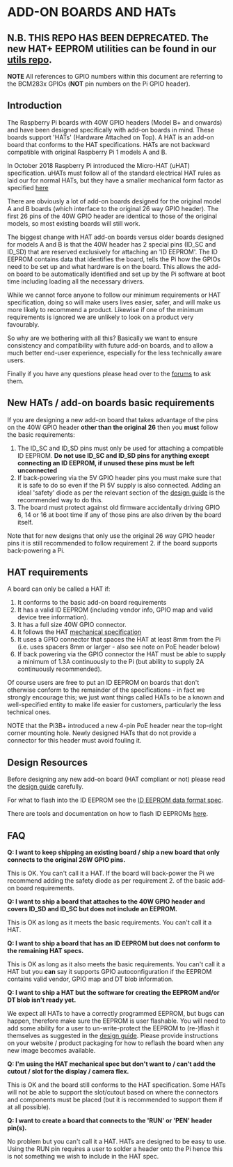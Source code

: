# ADD-ON BOARDS AND HATs

## N.B. THIS REPO HAS BEEN DEPRECATED. The new HAT+ EEPROM utilities can be found in our [utils repo](https://github.com/raspberrypi/utils/tree/master/eeptools). ##

**NOTE** All references to GPIO numbers within this document are referring to the BCM283x GPIOs (**NOT** pin numbers on the Pi GPIO header).

## Introduction

The Raspberry Pi boards with 40W GPIO headers (Model B+ and onwards) and have been designed specifically with add-on boards in mind. These boards support 'HATs' (Hardware Attached on Top). A HAT is an add-on board that conforms to the HAT specifications. HATs are not backward compatible with original Raspberry Pi 1 models A and B.

In October 2018 Raspberry Pi introduced the Micro-HAT (uHAT) specification. uHATs must follow all of the standard electrical HAT rules as laid our for normal HATs, but they have a smaller mechanical form factor as specified [here](uhat-board-mechanical.pdf)

There are obviously a lot of add-on boards designed for the original model A and B boards (which interface to the original 26 way GPIO header). The first 26 pins of the 40W GPIO header are identical to those of the original models, so most existing boards will still work.

The biggest change with HAT add-on boards versus older boards designed for models A and B is that the 40W header has 2 special pins (ID_SC and ID_SD) that are reserved exclusively for attaching an 'ID EEPROM'. The ID EEPROM contains data that identifies the board, tells the Pi how the GPIOs need to be set up and what hardware is on the board. This allows the add-on board to be automatically identified and set up by the Pi software at boot time including loading all the necessary drivers.

While we cannot force anyone to follow our minimum requirements or HAT specification, doing so will make users lives easier, safer, and will make us more likely to recommend a product. Likewise if one of the minimum requirements is ignored we are unlikely to look on a product very favourably.

So why are we bothering with all this? Basically we want to ensure consistency and compatibility with future add-on boards, and to allow a much better end-user experience, especially for the less technically aware users.

Finally if you have any questions please head over to the [forums](https://forums.raspberrypi.com/viewforum.php?f=45) to ask them.

## New HATs / add-on boards basic requirements

If you are designing a new add-on board that takes advantage of the pins on the 40W GPIO header **other than the original 26** then you **must** follow the basic requirements:

1. The ID_SC and ID_SD pins must only be used for attaching a compatible ID EEPROM. **Do not use ID_SC and ID_SD pins for anything except connecting an ID EEPROM, if unused these pins must be left unconnected**
2. If back-powering via the 5V GPIO header pins you must make sure that it is safe to do so even if the Pi 5V supply is also connected. Adding an ideal 'safety' diode as per the relevant section of the [design guide](designguide.md) is the recommended way to do this.
3. The board must protect against old firmware accidentally driving GPIO 6, 14 or 16 at boot time if any of those pins are also driven by the board itself.

Note that for new designs that only use the original 26 way GPIO header pins it is still recommended to follow requirement 2. if the board supports back-powering a Pi.

## HAT requirements

A board can only be called a HAT if:

1. It conforms to the basic add-on board requirements
2. It has a valid ID EEPROM (including vendor info, GPIO map and valid device tree information).
3. It has a full size 40W GPIO connector.
4. It follows the HAT [mechanical specification](hat-board-mechanical.pdf)
5. It uses a GPIO connector that spaces the HAT at least 8mm from the Pi (i.e. uses spacers 8mm or larger - also see note on PoE header below)
6. If back powering via the GPIO connector the HAT must be able to supply a minimum of 1.3A continuously to the Pi (but ability to supply 2A continuously recommended).

Of course users are free to put an ID EEPROM on boards that don't otherwise conform to the remainder of the specifications - in fact we strongly encourage this; we just want things called HATs to be a known and well-specified entity to make life easier for customers, particularly the less technical ones.

NOTE that the Pi3B+ introduced a new 4-pin PoE header near the top-right corner mounting hole. Newly designed HATs that do not provide a connector for this header must avoid fouling it.

## Design Resources

Before designing any new add-on board (HAT compliant or not) please read the [design guide](designguide.md) carefully.

For what to flash into the ID EEPROM see the [ID EEPROM data format spec](eeprom-format.md).

There are tools and documentation on how to flash ID EEPROMs [here](./eepromutils).

## FAQ

**Q: I want to keep shipping an existing board / ship a new board that only connects to the original 26W GPIO pins.**

This is OK. You can't call it a HAT. 
If the board will back-power the Pi we recommend adding the safety diode as per requirement 2. of the basic add-on board requirements.

**Q: I want to ship a board that attaches to the 40W GPIO header and covers ID_SD and ID_SC but does not include an EEPROM.**

This is OK as long as it meets the basic requirements. You can't call it a HAT.

**Q: I want to ship a board that has an ID EEPROM but does not conform to the remaining HAT specs.**

This is OK as long as it also meets the basic requirements. You can't call it a HAT but you **can** say it supports GPIO autoconfiguration if the EEPROM contains valid vendor, GPIO map and DT blob information.

**Q: I want to ship a HAT but the software for creating the EEPROM and/or DT blob isn't ready yet.**

We expect all HATs to have a correctly programmed EEPROM, but bugs can happen, therefore make sure the EEPROM is user flashable. You will need to add some ability for a user to un-write-protect the EEPROM to (re-)flash it themselves as suggested in the [design guide](designguide.md). Please provide instructions on your website / product packaging for how to reflash the board when any new image becomes available.

**Q: I'm using the HAT mechanical spec but don't want to / can't add the cutout / slot for the display / camera flex.**

This is OK and the board still conforms to the HAT specification. Some HATs will not be able to support the slot/cutout based on where the connectors and components must be placed (but it is recommended to support them if at all possible).

**Q: I want to create a board that connects to the 'RUN' or 'PEN' header pin(s).**

No problem but you can't call it a HAT.
HATs are designed to be easy to use. Using the RUN pin requires a user to solder a header onto the Pi hence this is not something we wish to include in the HAT spec.

